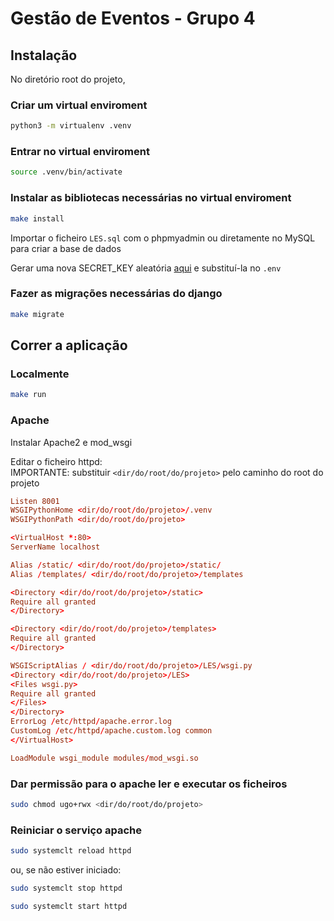 # Gestão de Eventos - Grupo 4

## Instalação

No diretório root do projeto,

### Criar um virtual enviroment

```bash
python3 -m virtualenv .venv
```

### Entrar no virtual enviroment

```bash
source .venv/bin/activate
```

### Instalar as bibliotecas necessárias no virtual enviroment

```bash
make install
```

Importar o ficheiro `LES.sql` com o phpmyadmin ou diretamente no MySQL para criar a base de dados

Gerar uma nova SECRET_KEY aleatória [aqui](https://djecrety.ir/) e substituí-la no `.env`

### Fazer as migrações necessárias do django

```bash
make migrate
```

## Correr a aplicação

### Localmente

```bash
make run
```

### Apache

Instalar Apache2 e mod_wsgi

Editar o ficheiro httpd:\
IMPORTANTE: substituir `<dir/do/root/do/projeto>` pelo caminho do root do projeto

```conf
Listen 8001
WSGIPythonHome <dir/do/root/do/projeto>/.venv
WSGIPythonPath <dir/do/root/do/projeto>

<VirtualHost *:80>
ServerName localhost

Alias /static/ <dir/do/root/do/projeto>/static/
Alias /templates/ <dir/do/root/do/projeto>/templates

<Directory <dir/do/root/do/projeto>/static>
Require all granted
</Directory>

<Directory <dir/do/root/do/projeto>/templates>
Require all granted
</Directory>

WSGIScriptAlias / <dir/do/root/do/projeto>/LES/wsgi.py
<Directory <dir/do/root/do/projeto>/LES>
<Files wsgi.py>
Require all granted
</Files>
</Directory>
ErrorLog /etc/httpd/apache.error.log
CustomLog /etc/httpd/apache.custom.log common
</VirtualHost>

LoadModule wsgi_module modules/mod_wsgi.so
```

### Dar permissão para o apache ler e executar os ficheiros

```bash
sudo chmod ugo+rwx <dir/do/root/do/projeto>
```

### Reiniciar o serviço apache

```bash
sudo systemclt reload httpd
```

ou, se não estiver iniciado:

```bash
sudo systemclt stop httpd

sudo systemclt start httpd
```
